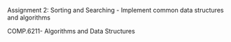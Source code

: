 
Assignment 2:  Sorting and Searching - Implement common data structures and algorithms 

COMP.6211- Algorithms and Data Structures
